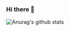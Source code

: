 ### Hi there 👋

![Anurag's github stats](https://github-readme-stats.vercel.app/api?username=MicheleCattaneo&count_private=true)
<!--
**MicheleCattaneo/MicheleCattaneo** is a ✨ _special_ ✨ repository because its `README.md` (this file) appears on your GitHub profile.

Here are some ideas to get you started:

- 🔭 I’m currently working on ...
- 🌱 I’m currently learning ...
- 👯 I’m looking to collaborate on ...
- 🤔 I’m looking for help with ...
- 💬 Ask me about ...
- 📫 How to reach me: ...
- 😄 Pronouns: ...
- ⚡ Fun fact: ...
-->
